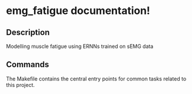 # emg_fatigue documentation!

## Description

Modelling muscle fatigue using ERNNs trained on sEMG data

## Commands

The Makefile contains the central entry points for common tasks related to this project.

